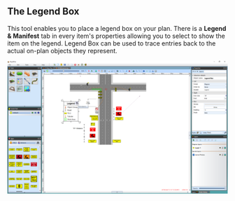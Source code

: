 ## The Legend Box 

This tool enables you to place a legend box on your plan. There is a **Legend & Manifest** tab in every item's properties allowing you to select to show the item on the legend. Legend Box can be used to trace entries back to the actual on-plan objects they represent.

![Legend_box](./assets/Legend_box.png)